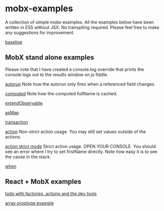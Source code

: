 # mobx-examples
A collection of simple mobx examples.  All the examples below have been written in ES5 without JSX.  No transpiling required.
Please feel free to make any suggestions for improvement.

[baseline](https://jsfiddle.net/gh/get/library/pure/mattruby/mobx-examples/tree/master/baseline)

## MobX stand alone examples
Please note that I have created a console.log override that prints the
console.logs out to the results window on js fiddle.

[autorun](https://jsfiddle.net/gh/get/library/pure/mattruby/mobx-examples/tree/master/00-autorun)
Note how the autorun only fires when a referenced field changes.

[computed](https://jsfiddle.net/gh/get/library/pure/mattruby/mobx-examples/tree/master/10-computed)
Note how the computed fullName is cached.

[extendObservable](https://jsfiddle.net/gh/get/library/pure/mattruby/mobx-examples/tree/master/30-extendObservable)

[asMap](https://jsfiddle.net/gh/get/library/pure/mattruby/mobx-examples/tree/master/40-map)

[transaction](https://jsfiddle.net/gh/get/library/pure/mattruby/mobx-examples/tree/master/20-transaction)

[action](https://jsfiddle.net/gh/get/library/pure/mattruby/mobx-examples/tree/master/50-action)
Non-strict action usage.  You may still set values outside of the actions.

[action strict mode](https://jsfiddle.net/gh/get/library/pure/mattruby/mobx-examples/tree/master/51-action-strict)
Strict action usage.  OPEN YOUR CONSOLE.  You should see an error where I try to set firstName directly.
Note how easy it is to see the cause in the stack.

[when](https://jsfiddle.net/gh/get/library/pure/mattruby/mobx-examples/tree/master/60-when)

## React + MobX examples

[todo with factories, actions and the dev tools](https://jsfiddle.net/gh/get/library/pure/mattruby/mobx-examples/tree/master/react-examples/00-todo)

[array proptype example](https://jsfiddle.net/gh/get/library/pure/mattruby/mobx-examples/tree/master/react-examples/10-array-propType)
